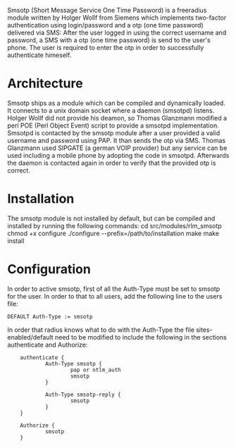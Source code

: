 Smsotp (Short Message Service One Time Password) is a freeradius module written by Holger Wollf from Siemens which implements two-factor authentication using login/password and a otp (one time password) delivered via SMS: After the user logged in using the correct username and password, a SMS with a otp (one time password) is send to the user's phone. The user is required to enter the otp in order to successfully authenticate himeself.

# Architecture
Smsotp ships as a module which can be compiled and dynamically loaded. It connects to a unix domain socket where a daemon (smsotpd) listens. Holger Wollf did not provide his deamon,
so Thomas Glanzmann modified a perl POE (Perl Object Event) script to provide a smsotpd implementation. Smsotpd is contacted by the smsotp module after a user provided a valid username and password using PAP. It than sends the otp via SMS. Thomas Glanzmann used SIPGATE (a german VOIP provider) but any service can be used including a mobile phone by adopting the code in smsotpd. Afterwards the daemon is contacted again in order to verify that the provided otp is correct.

# Installation
The smsotp module is not installed by default, but can be compiled and installed by running the following commands:
    cd src/modules/rlm_smsotp
    chmod +x configure
    ./configure --prefix=/path/to/installation
    make
    make install

# Configuration
In order to active smsotp, first of all the Auth-Type must be set to smsotp for the user. In order to that to all users, add the following line to the users file:

    DEFAULT Auth-Type := smsotp

In order that radius knows what to do with the Auth-Type the file sites-enabled/default need to be modified to include the following in the sections authenticate and Authorize:


        authenticate {
                Auth-Type smsotp {
                        pap or ntlm_auth
                        smsotp
                }
        
                Auth-Type smsotp-reply {
                        smsotp
                }
        }
        
        Authorize {
                smsotp
        }
